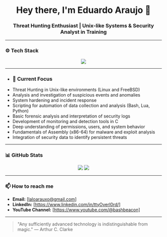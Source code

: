 <div align="center">
  <h1>Hey there, I'm Eduardo Araujo 👋</h1>
  <h3>Threat Hunting Enthusiast | Unix-like Systems & Security Analyst in Training</h3>
</div>

---

### ⚙️ Tech Stack
<div align="center">
  <img src="https://skillicons.dev/icons?i=bash,vim,c,lua,python,linux,bsd,debian,git,github" />
</div>

---

- ### 🧠 Current Focus
- Threat Hunting in Unix-like environments (Linux and FreeBSD)
- Analysis and investigation of suspicious events and anomalies
- System hardening and incident response
- Scripting for automation of data collection and analysis (Bash, Lua, Python)
- Basic forensic analysis and interpretation of security logs
- Development of monitoring and detection tools in C
- Deep understanding of permissions, users, and system behavior
- Fundamentals of Assembly (x86-64) for malware and exploit analysis
- Integration of security data to identify persistent threats

---

### 📊 GitHub Stats
<div align="center">
  <img src="https://github-readme-stats.vercel.app/api?username=ttyOverl0rd&show_icons=true&theme=radical" />
  <img src="https://github-readme-stats.vercel.app/api/top-langs/?username=ttyOverl0rd&layout=compact&theme=radical" />
</div>

---

### 📫 How to reach me
- **Email:** [laloarauxo@gmail.com]
- **LinkedIn:** [https://www.linkedin.com/in/ttyOverl0rd/]
- **YouTube Channel:** [https://www.youtube.com/@bashbeacon]

---

> "Any sufficiently advanced technology is indistinguishable from magic." — Arthur C. Clarke
